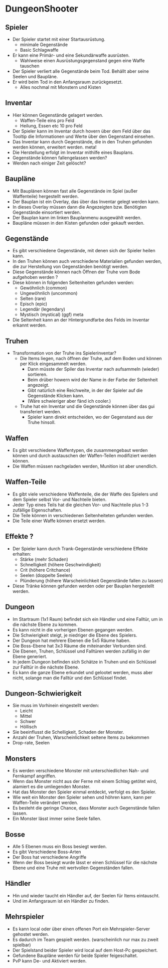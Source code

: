 # DungeonShooter

## Spieler
 * Der Spieler startet mit einer Startausrüstung.
   * minimale Gegenstände
   * Basic Schlagwaffe
 * Er kann eine Primär- und eine Sekundärwaffe ausrüsten.
   * Wahlweise einen Ausrüstungsgegenstand gegen eine Waffe tauschen
 * Der Spieler verliert alle Gegenstände beim Tod. Behällt aber seine Seelen und Baupläne.
 * Er wird beim Tod in den Anfangsraum zurückgesetzt.
   * Alles nochmal mit Monstern und Kisten

## Inventar
 * Hier können Gegenstände gelagert werden.
   * Waffen-Teile eins pro Feld
   * Heilung, Essen etc 10 pro Feld
 * Der Spieler kann im Inventar durch hovern über dem Feld über das Tooltip die Informationen und Werte über den Gegenstand einsehen.
 * Das Inventar kann durch Gegenstände, die in den Truhen gefunden werden können, erweitert werden. meta!
 * Die Herstellung erfolgt im Inventar mithilfe eines Bauplans.
 * Gegenstände können fallengelassen werden?
 * Werden nach einiger Zeit gelöscht?

## Baupläne 
 * Mit Bauplänen können fast alle Gegenstände im Spiel (außer Waffenteile) hergestellt werden. 
 * Der Bauplan ist ein Overlay, das über das Inventar gelegt werden kann.
 * In dieses Overlay müssen dann die Angezeigten bzw. Benötigten Gegenstände einsortiert werden.
 * Der Bauplan kann im linken Bauplanmenu ausgewählt werden.
 * Baupläne müssen in den Kisten gefunden oder gekauft werden.

## Gegenstände
 * Es gibt verschiedene Gegenstände, mit denen sich der Spieler heilen kann.
 * In den Truhen können auch verschiedene Materialien gefunden werden, die zur Herstellung von Gegenständen benötigt werden.
 * Diese Gegenstände können nach Öffnen der Truhe vom Bode aufgehoben werden ?
 * Diese können in folgenden Seltenheiten gefunden werden:
   * Gewöhnlich   (common)
   * Ungewöhnlich (uncommon)
   * Selten       (rare)
   * Episch       (epic)
   * Legendär     (legendary)
   * Mystisch     (mystical) (ggf) meta
 * Die Seltenheit kann an der Hintergrundfarbe des Felds im Inventar erkannt werden.

## Truhen
 * Transformation von der Truhe ins Spielerinventar?
   * Die Items liegen, nach öffnen der Truhe, auf dem Boden und können per Klick eingesammelt werden. 
     * Dann müsste der Spiler das Inventar nach aufsammeln (wieder) sortieren.
     * Beim drüber howern wird der Name in der Farbe der Seltenheit angezeigt.
     * Gibt natürlich eine Reichweite, in der der Spieler auf die Gegenstände Klicken kann.
     * (Wäre schwieriger aber fänd ich cooler.)
   * Truhe hat ein Inventar und die Gegenstände können über das gui transferiert werden.
     * Spieler kann direkt entscheiden, wo der Gegenstand aus der Truhe hinsoll.

## Waffen
 * Es gibt verschiedene Waffentypen, die zusammengebaut werden können und durch austauschen der Waffen-Teilen modifiziert werden können.
 * Die Waffen müssen nachgeladen werden, Munition ist aber unendlich.

## Waffen-Teile
 * Es gibt viele verschiedene Waffenteile, die der Waffe des Spielers und dem Spieler selbst Vor- und Nachteile bieten.
 * Jeder Typ eines Teils hat die gleichen Vor- und Nachteile plus 1-3 zufällige Eigenschaften.
 * Die Teile können in verschiedenen Seltenheiteten gefunden werden.
 * Die Teile einer Waffe können ersetzt werden.

## Effekte ?
 * Der Spieler kann durch Trank-Gegenstände verschiedene Effekte erhalten:
   * Stärke (mehr Schaden)
   * Schnelligkeit (höhere Geschwindigkeit)
   * Crit (höhere Critchance)
   * Seelen (doppelte Seelen)
   * Plünderung (höhere Warscheinlichkeit Gegenstände fallen zu lassen)
 * Diese Tränke können gefunden werden oder per Bauplan hergestellt werden.

## Dungeon
 * Im Startraum (1x1 Raum) befindet sich ein Händler und eine Falltür, um in die nächste Ebene zu kommen.
 * Es kann nicht in die vorherigen Ebenen gegangen werden.
 * Die Schwierigkeit steigt, je niedriger die Ebene des Spielers.
 * Der Dungeon hat mehrere Ebenen die 5x5 Räume haben.
 * Die Boss-Ebene hat 3x3 Räume die miteinander Verbunden sind.
 * Die Ebenen, Truhen, Schlüssel und Falltüren werden zufällig in der Ebene generiert.
 * In jedem Dungeon befinden sich Schätze in Truhen und ein Schlüssel zur Falltür in die nächste Ebene.
 * Es kann die ganze Ebene erkundet und gelootet werden, muss aber nicht, solange man die Falltür und den Schlüssel findet.

## Dungeon-Schwierigkeit
 * Sie muss im Vorhinein eingestellt werden:
   * Leicht
   * Mittel
   * Schwer
   * Höllisch
 * Sie beeinflusst die Schelligkeit, Schaden der Monster.
 * Anzahl der Truhen, Warscheinlichkeit seltene Items zu bekommen
 * Drop-rate, Seelen

## Monsters
 * Es werden verschiedene Monster mit unterschiedlichen Nah- und Fernkampf angriffen.
 * Wenn das Monster nicht aus der Ferne mit einem Schlag getötet wird, alamiert es die umliegenden Monster.
 * Hat das Monster den Spieler einmal entdeckt, verfolgt es den Spieler.
 * Wie weit ein Monster den Spieler sehen und höhren kann, kann per Waffen-Teile verändert werden.
 * Es besteht die geringe Chance, dass Monster auch Gegenstände fallen lassen.
 * Ein Monster lässt immer seine Seele fallen.

## Bosse 
 * Alle 5 Ebenen muss ein Boss besiegt werden.
 * Es gibt Verschiedene Boss-Arten
 * Der Boss hat verschiedene Angriffe
 * Wenn der Boss besiegt wurde lässt er einen Schlüssel für die nächste Ebene und eine Truhe mit wertvollen Gegenständen fallen.

## Händler
 * Hin und wieder taucht ein Händler auf, der Seelen für Items eintauscht.
 * Und im Anfangsraum ist ein Händler zu finden.

## Mehrspieler
 * Es kann local oder über einen offenen Port ein Mehrspieler-Server gehostet werden.
 * Es dadurch im Team gespielt werden. (warscheinlich nur max zu zweit spielbar)
 * Der Spielstand beider Spieler wird local auf dem Host-Pc gespeichert.
 * Gefundene Baupläne werden für beide Spieler feigeschaltet.
 * PvP kann De- und Aktiviert werden.
